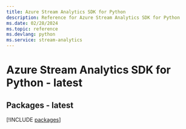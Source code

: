 ```yaml
---
title: Azure Stream Analytics SDK for Python
description: Reference for Azure Stream Analytics SDK for Python
ms.date: 02/28/2024
ms.topic: reference
ms.devlang: python
ms.service: stream-analytics
---
```

# Azure Stream Analytics SDK for Python - latest
## Packages - latest
[!INCLUDE [packages](stream-analytics-index.md)]